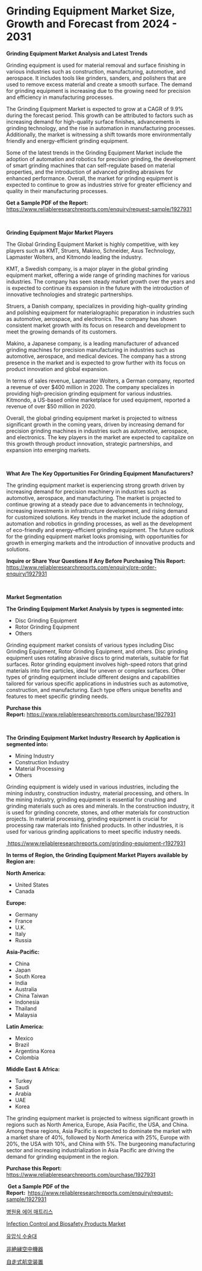 <p><h1>Grinding Equipment Market Size, Growth and Forecast from 2024 - 2031</h1></p><p><strong>Grinding Equipment Market Analysis and Latest Trends</strong></p>
<p><p>Grinding equipment is used for material removal and surface finishing in various industries such as construction, manufacturing, automotive, and aerospace. It includes tools like grinders, sanders, and polishers that are used to remove excess material and create a smooth surface. The demand for grinding equipment is increasing due to the growing need for precision and efficiency in manufacturing processes.</p><p>The Grinding Equipment Market is expected to grow at a CAGR of 9.9% during the forecast period. This growth can be attributed to factors such as increasing demand for high-quality surface finishes, advancements in grinding technology, and the rise in automation in manufacturing processes. Additionally, the market is witnessing a shift towards more environmentally friendly and energy-efficient grinding equipment.</p><p>Some of the latest trends in the Grinding Equipment Market include the adoption of automation and robotics for precision grinding, the development of smart grinding machines that can self-regulate based on material properties, and the introduction of advanced grinding abrasives for enhanced performance. Overall, the market for grinding equipment is expected to continue to grow as industries strive for greater efficiency and quality in their manufacturing processes.</p></p>
<p><strong>Get a Sample PDF of the Report:&nbsp;</strong> <a href="https://www.reliableresearchreports.com/enquiry/request-sample/1927931">https://www.reliableresearchreports.com/enquiry/request-sample/1927931</a></p>
<p>&nbsp;</p>
<p><strong>Grinding Equipment Major Market Players</strong></p>
<p><p>The Global Grinding Equipment Market is highly competitive, with key players such as KMT, Struers, Makino, Schneider, Axus Technology, Lapmaster Wolters, and Kitmondo leading the industry. </p><p>KMT, a Swedish company, is a major player in the global grinding equipment market, offering a wide range of grinding machines for various industries. The company has seen steady market growth over the years and is expected to continue its expansion in the future with the introduction of innovative technologies and strategic partnerships.</p><p>Struers, a Danish company, specializes in providing high-quality grinding and polishing equipment for materialographic preparation in industries such as automotive, aerospace, and electronics. The company has shown consistent market growth with its focus on research and development to meet the growing demands of its customers.</p><p>Makino, a Japanese company, is a leading manufacturer of advanced grinding machines for precision manufacturing in industries such as automotive, aerospace, and medical devices. The company has a strong presence in the market and is expected to grow further with its focus on product innovation and global expansion.</p><p>In terms of sales revenue, Lapmaster Wolters, a German company, reported a revenue of over $400 million in 2020. The company specializes in providing high-precision grinding equipment for various industries. Kitmondo, a US-based online marketplace for used equipment, reported a revenue of over $50 million in 2020.</p><p>Overall, the global grinding equipment market is projected to witness significant growth in the coming years, driven by increasing demand for precision grinding machines in industries such as automotive, aerospace, and electronics. The key players in the market are expected to capitalize on this growth through product innovation, strategic partnerships, and expansion into emerging markets.</p></p>
<p>&nbsp;</p>
<p><strong>What Are The Key Opportunities For Grinding Equipment Manufacturers?</strong></p>
<p><p>The grinding equipment market is experiencing strong growth driven by increasing demand for precision machinery in industries such as automotive, aerospace, and manufacturing. The market is projected to continue growing at a steady pace due to advancements in technology, increasing investments in infrastructure development, and rising demand for customized solutions. Key trends in the market include the adoption of automation and robotics in grinding processes, as well as the development of eco-friendly and energy-efficient grinding equipment. The future outlook for the grinding equipment market looks promising, with opportunities for growth in emerging markets and the introduction of innovative products and solutions.</p></p>
<p><strong>Inquire or Share Your Questions If Any Before Purchasing This Report:</strong> <a href="https://www.reliableresearchreports.com/enquiry/pre-order-enquiry/1927931">https://www.reliableresearchreports.com/enquiry/pre-order-enquiry/1927931</a></p>
<p>&nbsp;</p>
<p><strong>Market Segmentation</strong></p>
<p><strong>The Grinding Equipment Market Analysis by types is segmented into:</strong></p>
<p><ul><li>Disc Grinding Equipment</li><li>Rotor Grinding Equipment</li><li>Others</li></ul></p>
<p><p>Grinding equipment market consists of various types including Disc Grinding Equipment, Rotor Grinding Equipment, and others. Disc grinding equipment uses rotating abrasive discs to grind materials, suitable for flat surfaces. Rotor grinding equipment involves high-speed rotors that grind materials into fine particles, ideal for uneven or complex surfaces. Other types of grinding equipment include different designs and capabilities tailored for various specific applications in industries such as automotive, construction, and manufacturing. Each type offers unique benefits and features to meet specific grinding needs.</p></p>
<p><strong>Purchase this Report:&nbsp;</strong><a href="https://www.reliableresearchreports.com/purchase/1927931">https://www.reliableresearchreports.com/purchase/1927931</a></p>
<p>&nbsp;</p>
<p><strong>The Grinding Equipment Market Industry Research by Application is segmented into:</strong></p>
<p><ul><li>Mining Industry</li><li>Construction Industry</li><li>Material Processing</li><li>Others</li></ul></p>
<p><p>Grinding equipment is widely used in various industries, including the mining industry, construction industry, material processing, and others. In the mining industry, grinding equipment is essential for crushing and grinding materials such as ores and minerals. In the construction industry, it is used for grinding concrete, stones, and other materials for construction projects. In material processing, grinding equipment is crucial for processing raw materials into finished products. In other industries, it is used for various grinding applications to meet specific industry needs.</p></p>
<p><a href="https://www.reliableresearchreports.com/grinding-equipment-r1927931">&nbsp;https://www.reliableresearchreports.com/grinding-equipment-r1927931</a></p>
<p><strong>In terms of Region, the Grinding Equipment Market Players available by Region are:</strong></p>
<p>
    <p> <strong> North America: </strong>
        <ul>
            <li>United States</li>
            <li>Canada</li>
        </ul>
        </p> 
    <p> <strong> Europe: </strong>
        <ul>
            <li>Germany</li>
            <li>France</li>
            <li>U.K.</li>
            <li>Italy</li>
            <li>Russia</li>
        </ul>
        </p> 
    <p> <strong> Asia-Pacific: </strong>
        <ul>
            <li>China</li>
            <li>Japan</li>
            <li>South Korea</li>
            <li>India</li>
            <li>Australia</li>
            <li>China Taiwan</li>
            <li>Indonesia</li>
            <li>Thailand</li>
            <li>Malaysia</li>
        </ul>
        </p> 
    <p> <strong> Latin America: </strong>
        <ul>
            <li>Mexico</li>
            <li>Brazil</li>
            <li>Argentina Korea</li>
            <li>Colombia</li>
        </ul>
        </p> 
    <p> <strong> Middle East & Africa: </strong>
        <ul>
            <li>Turkey</li>
            <li>Saudi</li>
            <li>Arabia</li>
            <li>UAE</li>
            <li>Korea</li>
        </ul>
    </p>
    </p>
<p><p>The grinding equipment market is projected to witness significant growth in regions such as North America, Europe, Asia Pacific, the USA, and China. Among these regions, Asia Pacific is expected to dominate the market with a market share of 40%, followed by North America with 25%, Europe with 20%, the USA with 10%, and China with 5%. The burgeoning manufacturing sector and increasing industrialization in Asia Pacific are driving the demand for grinding equipment in the region.</p></p>
<p><strong>Purchase this Report: </strong><a href="https://www.reliableresearchreports.com/purchase/1927931">https://www.reliableresearchreports.com/purchase/1927931</a></p>
<p>&nbsp;<strong>Get a Sample PDF of the Report:&nbsp;&nbsp;</strong><a href="https://www.reliableresearchreports.com/enquiry/request-sample/1927931">https://www.reliableresearchreports.com/enquiry/request-sample/1927931</a></p>
<p><strong></strong></p>
<p><p><a href="https://github.com/Howaoole34545/Market-Research-Report-List-2/blob/main/4728633125413.md">병원용 에어 매트리스</a></p><p><a href="https://github.com/juniordelafrance/Market-Research-Report-List-3/blob/main/infection-control-and-biosafety-products-market.md">Infection Control and Biosafety Products Market</a></p><p><a href="https://github.com/JackieFauhey9089475/Market-Research-Report-List-2/blob/main/7117592125414.md">유압식 수술대</a></p><p><a href="https://github.com/moulafa/Market-Research-Report-List-2/blob/main/9363237116673.md">非絶縁空中機器</a></p><p><a href="https://github.com/nxboeu02965442/Market-Research-Report-List-2/blob/main/4915041116672.md">自走式航空装置</a></p></p>